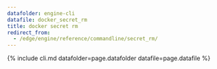 ```yaml
---
datafolder: engine-cli
datafile: docker_secret_rm
title: docker secret rm
redirect_from:
  - /edge/engine/reference/commandline/secret_rm/
---
```

<!--
This page is automatically generated from Docker's source code. If you want to
suggest a change to the text that appears here, open a ticket or pull request
in the source repository on GitHub:

https://github.com/docker/cli
-->
{% include cli.md datafolder=page.datafolder datafile=page.datafile %}
